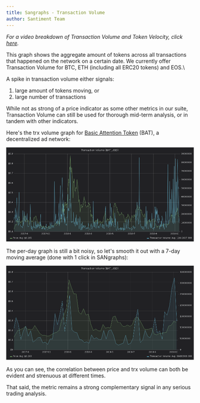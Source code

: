 ```yaml
---
title: Sangraphs - Transaction Volume
author: Santiment Team
---
```


*For a video breakdown of Transaction Volume and Token Velocity, click*
[*here*](https://drive.google.com/file/d/1fAgF96dCsl0RLosL8Fj1p-W0NXBR5onh/view?usp=sharing)*.*

This graph shows the aggregate amount of tokens across all transactions
that happened on the network on a certain date. We currently offer
Transaction Volume for BTC, ETH (including all ERC20 tokens) and EOS.\

A spike in transaction volume either signals:

1.  large amount of tokens moving, or
2.  large number of transactions

While not as strong of a price indicator as some other metrics in our
suite, Transaction Volume can still be used for thorough mid-term
analysis, or in tandem with other indicators.

Here's the trx volume graph for [Basic Attention
Token](https://basicattentiontoken.org/) (BAT), a decentralized ad
network:

![](1.png)

The per-day graph is still a bit noisy, so let's smooth it out with a
7-day moving average (done with 1 click in SANgraphs):

![](2.png)

As you can see, the correlation between price and trx volume can both be
evident and strenuous at different times.

That said, the metric remains a strong complementary signal in any
serious trading analysis.
